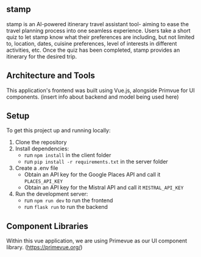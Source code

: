 ## stamp

stamp is an AI-powered itinerary travel assistant tool- aiming to ease the travel planning process into one seamless experience. Users take a short quiz to let stamp know what their preferences are including, but not limited to, location, dates, cuisine preferences, level of interests in different activities, etc. Once 
the quiz has been completed, stamp provides an itinerary for the desired trip. 

## Architecture and Tools
This application's frontend was built using Vue.js, alongside Primvue for UI components. (insert info about backend and model being used here)

## Setup
To get this project up and running locally: 
1. Clone the repository
2. Install dependencies:
   - run `npm install` in the client folder
   - run `pip install -r requirements.txt` in the server folder
3. Create a .env file
   - Obtain an API key for the Google Places API and call it `PLACES_API_KEY`
   - Obtain an API key for the Mistral API and call it `MISTRAL_API_KEY`
5. Run the development server:
   - run `npm run dev` to run the frontend
   - run `flask run` to run the backend

## Component Libraries
Within this vue application, we are using Primevue as our UI component library. (https://primevue.org/) 
